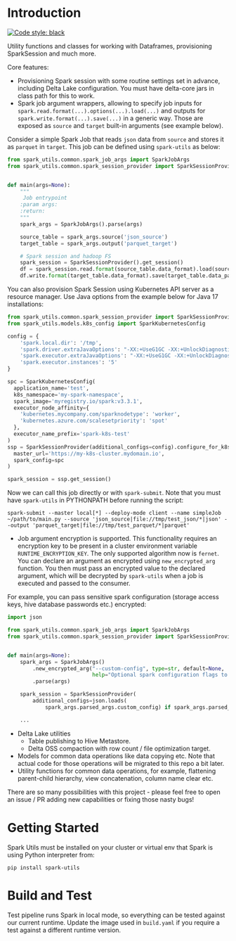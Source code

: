# Introduction
[![Code style: black](https://img.shields.io/badge/code%20style-black-000000.svg)](https://github.com/psf/black)

Utility functions and classes for working with Dataframes, provisioning SparkSession and much more.

Core features:

- Provisioning Spark session with some routine settings set in advance, including Delta Lake configuration. You must
  have delta-core jars in class path for this to work.
- Spark job argument wrappers, allowing to specify job inputs for `spark.read.format(...).options(...).load(...)` and
  outputs for `spark.write.format(...).save(...)` in a generic way. Those are exposed as `source` and `target` built-in
  arguments (see example below).

Consider a simple Spark Job that reads `json` data from `source` and stores it as `parquet` in `target`. This job can be
defined using `spark-utils` as below:

```python
from spark_utils.common.spark_job_args import SparkJobArgs
from spark_utils.common.spark_session_provider import SparkSessionProvider


def main(args=None):
    """
     Job entrypoint
    :param args:
    :return:
    """
    spark_args = SparkJobArgs().parse(args)

    source_table = spark_args.source('json_source')
    target_table = spark_args.output('parquet_target')

    # Spark session and hadoop FS
    spark_session = SparkSessionProvider().get_session()
    df = spark_session.read.format(source_table.data_format).load(source_table.data_path)
    df.write.format(target_table.data_format).save(target_table.data_path)
```

You can also provision Spark Session using Kubernetes API server as a resource manager. Use Java options from the
example below for Java 17 installations:

```python
from spark_utils.common.spark_session_provider import SparkSessionProvider
from spark_utils.models.k8s_config import SparkKubernetesConfig

config = {
    'spark.local.dir': '/tmp',
    'spark.driver.extraJavaOptions': "-XX:+UseG1GC -XX:+UnlockDiagnosticVMOptions -XX:InitiatingHeapOccupancyPercent=35 -XX:OnOutOfMemoryError='kill -9 %p' -XX:+IgnoreUnrecognizedVMOptions --add-opens=java.base/java.lang=ALL-UNNAMED --add-opens=java.base/java.lang.invoke=ALL-UNNAMED --add-opens=java.base/java.lang.reflect=ALL-UNNAMED --add-opens=java.base/java.io=ALL-UNNAMED --add-opens=java.base/java.net=ALL-UNNAMED --add-opens=java.base/java.nio=ALL-UNNAMED --add-opens=java.base/java.util=ALL-UNNAMED --add-opens=java.base/java.util.concurrent=ALL-UNNAMED --add-opens=java.base/java.util.concurrent.atomic=ALL-UNNAMED --add-opens=java.base/sun.nio.ch=ALL-UNNAMED --add-opens=java.base/sun.nio.cs=ALL-UNNAMED --add-opens=java.base/sun.security.action=ALL-UNNAMED --add-opens=java.base/sun.util.calendar=ALL-UNNAMED --add-opens=java.security.jgss/sun.security.krb5=ALL-UNNAMED --add-opens=java.base/java.util.stream=ALL-UNNAMED",
    'spark.executor.extraJavaOptions': "-XX:+UseG1GC -XX:+UnlockDiagnosticVMOptions -XX:InitiatingHeapOccupancyPercent=35 -XX:OnOutOfMemoryError='kill -9 %p' -XX:+IgnoreUnrecognizedVMOptions --add-opens=java.base/java.lang=ALL-UNNAMED --add-opens=java.base/java.lang.invoke=ALL-UNNAMED --add-opens=java.base/java.lang.reflect=ALL-UNNAMED --add-opens=java.base/java.io=ALL-UNNAMED --add-opens=java.base/java.net=ALL-UNNAMED --add-opens=java.base/java.nio=ALL-UNNAMED --add-opens=java.base/java.util=ALL-UNNAMED --add-opens=java.base/java.util.concurrent=ALL-UNNAMED --add-opens=java.base/java.util.concurrent.atomic=ALL-UNNAMED --add-opens=java.base/sun.nio.ch=ALL-UNNAMED --add-opens=java.base/sun.nio.cs=ALL-UNNAMED --add-opens=java.base/sun.security.action=ALL-UNNAMED --add-opens=java.base/sun.util.calendar=ALL-UNNAMED --add-opens=java.security.jgss/sun.security.krb5=ALL-UNNAMED --add-opens=java.base/java.util.stream=ALL-UNNAMED",
    'spark.executor.instances': '5'
}

spc = SparkKubernetesConfig(
  application_name='test',
  k8s_namespace='my-spark-namespace',
  spark_image='myregistry.io/spark:v3.3.1',
  executor_node_affinity={
    'kubernetes.mycompany.com/sparknodetype': 'worker', 
    'kubernetes.azure.com/scalesetpriority': 'spot'
  },
  executor_name_prefix='spark-k8s-test'
)
ssp = SparkSessionProvider(additional_configs=config).configure_for_k8s(
  master_url='https://my-k8s-cluster.mydomain.io',
  spark_config=spc
)

spark_session = ssp.get_session()
```

Now we can call this job directly or with `spark-submit`. Note that you must have `spark-utils` in PYTHONPATH before
running the script:

```commandline
spark-submit --master local[*] --deploy-mode client --name simpleJob ~/path/to/main.py --source 'json_source|file://tmp/test_json/*|json' --output 'parquet_target|file://tmp/test_parquet/*|parquet'
```

- Job argument encryption is supported. This functionality requires an encryption key to be present in a cluster
  environment variable `RUNTIME_ENCRYPTION_KEY`. The only supported algorithm now is `fernet`. You can declare an
  argument as encrypted using `new_encrypted_arg` function. You then must pass an encrypted value to the declared
  argument, which will be decrypted by `spark-utils` when a job is executed and passed to the consumer.

For example, you can pass sensitive spark configuration (storage access keys, hive database passwords etc.) encrypted:

```python
import json

from spark_utils.common.spark_job_args import SparkJobArgs
from spark_utils.common.spark_session_provider import SparkSessionProvider


def main(args=None):
    spark_args = SparkJobArgs()
        .new_encrypted_arg("--custom-config", type=str, default=None,
                           help="Optional spark configuration flags to pass. Will be treated as an encrypted value.")
        .parse(args)

    spark_session = SparkSessionProvider(
        additional_configs=json.loads(
            spark_args.parsed_args.custom_config) if spark_args.parsed_args.custom_config else None).get_session()

    ...
```

- Delta Lake utilities
    - Table publishing to Hive Metastore.
    - Delta OSS compaction with row count / file optimization target.
- Models for common data operations like data copying etc. Note that actual code for those operations will be migrated
  to this repo a bit later.
- Utility functions for common data operations, for example, flattening parent-child hierarchy, view concatenation,
  column name clear etc.

There are so many possibilities with this project - please feel free to open an issue / PR adding new capabilities or
fixing those nasty bugs!

# Getting Started

Spark Utils must be installed on your cluster or virtual env that Spark is using Python interpreter from:

```commandline
pip install spark-utils
```

# Build and Test

Test pipeline runs Spark in local mode, so everything can be tested against our current runtime. Update the image used
in `build.yaml` if you require a test against a different runtime version.
